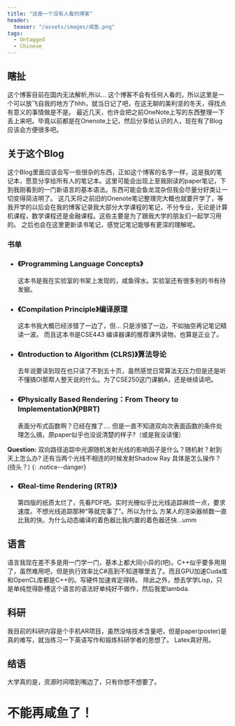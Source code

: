 ```yaml
---
title: "这是一个没有人看的博客"
header:
  teaser: "/assets/images/咸鱼.png"
tags:
  - Untagged
  - Chinese
---
```


## 瞎扯
这个博客目前在国内无法解析,所以... 这个博客不会有任何人看的，所以这里是一个可以放飞自我的地方了hhh，就当日记了吧，在这无聊的美利坚的冬天，得找点有意义的事情做是不是。
最近几天，也许会把之前OneNote上写的东西整理一下丢上来吧。毕竟以前都是在Onenote上记，然后分享给认识的人，现在有了Blog应该会方便很多吧。

## 关于这个Blog
这个Blog里面应该会写一些很杂的东西，正如这个博客的名字一样，这是我的笔记本，愿意分享给所有人的笔记本。这里可能会出现上至我刚读的paper笔记，下到我刚看到的一门新语言的基本语法。东西可能会鱼龙混杂但我会尽量分好类让一切变得简洁明了。
这几天将之前旧的Onenote笔记整理完大概也就要开学了，等我开学的以后会在我的博客记录我大部分大学课程的笔记，不分专业，无论是计算机课程，数学课程还是金融课程。这些主要是为了跟我大学的朋友们一起学习用的。
之后也会在这里更新读书笔记，感觉记笔记能够有更深的理解呢。
### 书单
- ### 《Programming Language Concepts》

	这本书是我在实验室的书架上发现的，咸鱼得水。实验室还有很多别的书有待发掘。
- ### 《Compilation Principle》编译原理

	这本书我大概已经涉猎了一边了，但... 只是涉猎了一边，不如抽空再记笔记精读一波。
	而且这本书是CSE443 编译器课的推荐课外读物，也算是正业了。
- ### 《Introduction to Algorithm (CLRS)》算法导论

	去年说要读到现在也只读了不到五十页，虽然感觉日常算法无压力但是还是听不懂搞OI那帮人整天说的什么。为了CSE250这门课躺A，还是继续读吧。
- ### 《Physically Based Rendering：From Theory to Implementation》(PBRT) 

	表面分布式函数啊？已经在推了.... 但是一直不知道双向次表面函数的条件处理怎么搞，原paper似乎也没说清楚的样子?（或是我没读懂）
	
	
**Question:** 双向路径追踪中光源随机发射光线的影响因子是什么？随机射？射到天上怎么办? 还有当两个光线不相连的时候发射Shadow Ray 具体是怎么操作？(挠头？) 
{: .notice--danger}

	
- ### 《Real-time Rendering (RTR)》

	第四版的纸质太烂了，先看PDF吧。实时光栅似乎比光线追踪麻烦一点，要求速度。不想光线追踪那种“等就完事了”。所以为什么 方某人的渲染器帧数一直比我的快。为什么动态编译的着色器比我内置的着色器还快...umm

## 语言
语言我现在差不多是用一门学一门，基本上都大同小异的(吧)。C++似乎要多用用了，虽然难用吧，但是执行效率比C#高到不知道哪里去了。而且GPU加速Cuda库和OpenCL库都是C++的。写硬件加速肯定得转。
除此之外，想去学学Lisp，只是单纯觉得卧槽这个语言的语法好单纯好不做作，然后我爱lambda.

## 科研
我目前的科研内容是个手机AR项目，虽然没啥技术含量吧，但是paper(poster)是真的难写，就当练习一下英语写作和锻炼科研学者的思想了。
Latex真好用。

## 结语
大学真的是，资源时间喂到嘴边了，只有你想不想要了。
# 不能再咸鱼了！
